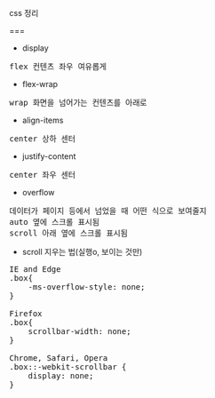 css 정리

===
- display
<pre>
flex 컨텐츠 좌우 여유롭게
</pre>

- flex-wrap
<pre>
wrap 화면을 넘어가는 컨텐츠를 아래로 
</pre>

- align-items
<pre>
center 상하 센터
</pre>

- justify-content
<pre>
center 좌우 센터
</pre>

- overflow
<pre>
데이터가 페이지 등에서 넘었을 때 어떤 식으로 보여줄지 
auto 옆에 스크롤 표시됨
scroll 아래 옆에 스크롤 표시됨
</pre>

- scroll 지우는 법(실행o, 보이는 것만)
<pre>
IE and Edge 
.box{
    -ms-overflow-style: none;
}

Firefox 
.box{
    scrollbar-width: none; 
}

Chrome, Safari, Opera
.box::-webkit-scrollbar {
    display: none; 
}
</pre>
